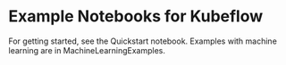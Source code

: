 # Example Notebooks for Kubeflow

For getting started, see the Quickstart notebook. Examples with machine learning are in MachineLearningExamples.
